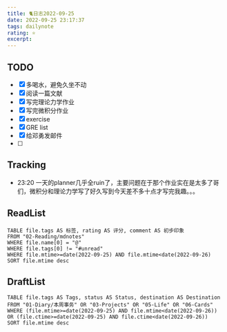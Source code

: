 ```yaml
---
title: 🐈日志2022-09-25
date: 2022-09-25 23:17:37
tags: dailynote
rating: ⭐️
excerpt: 
---
```

## TODO
- [x] 多喝水，避免久坐不动
- [x] 阅读一篇文献
- [x] 写完理论力学作业
- [x] 写完微积分作业
- [x] exercise
- [x] GRE list
- [x] 给邓勇发邮件
- [ ] 

## Tracking

- 23:20 一天的planner几乎全ruin了，主要问题在于那个作业实在是太多了哥们，微积分和理论力学写了好久写到今天差不多十点才写完我趣。。。


## ReadList 
<!--此处显示今日已阅读文献-->
```dataview
TABLE file.tags AS 标签, rating AS 评分, comment AS 初步印象
FROM "02-Reading/mdnotes"
WHERE file.name[0] = "@"
WHERE file.tags[0] != "#unread"
WHERE file.mtime>=date(2022-09-25) AND file.mtime<date(2022-09-26)
SORT file.mtime desc
```

## DraftList
<!--此处显示今日新增或修改的草稿或其它非文献笔记文件-->

```dataview
TABLE file.tags AS Tags, status AS Status, destination AS Destination
FROM "01-Diary/本周事务" OR "03-Projects" OR "05-Life" OR "06-Cards"
WHERE (file.mtime>=date(2022-09-25) AND file.mtime<date(2022-09-26)) OR (file.ctime>=date(2022-09-25) AND file.ctime<date(2022-09-26))
SORT file.mtime desc
```
